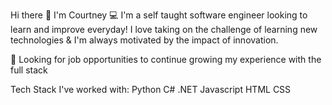 Hi there 👋 I'm Courtney 💻
I'm a self taught software engineer looking to learn and improve everyday! I love taking on the challenge of learning new technologies & I'm always motivated by the impact of innovation.

🌱 Looking for job opportunities to continue growing my experience with the full stack

Tech Stack I've worked with:
Python
C#
.NET
Javascript
HTML
CSS
 
